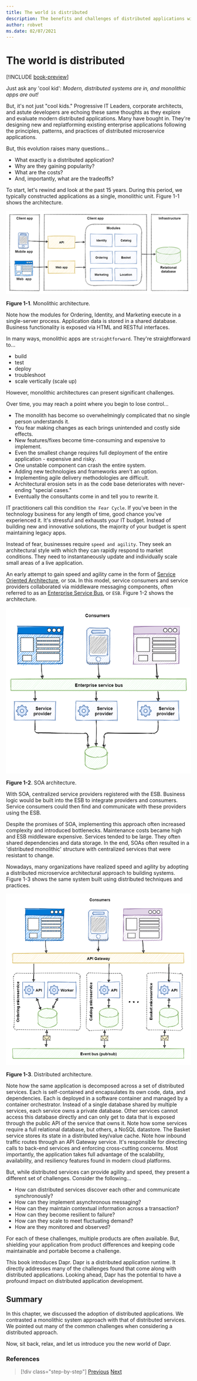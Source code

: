 ```yaml
---
title: The world is distributed
description: The benefits and challenges of distributed applications with a look at monolithic and SOA approaches.
author: robvet
ms.date: 02/07/2021
---
```


# The world is distributed

[!INCLUDE [book-preview](../../../includes/book-preview.md)]

Just ask any 'cool kid': *Modern, distributed systems are in, and monolithic apps are out!*

But, it's not just "cool kids." Progressive IT Leaders, corporate architects, and astute developers are echoing these same thoughts as they explore and evaluate modern distributed applications. Many have bought in. They're designing new and replatforming existing enterprise applications following the principles, patterns, and practices of distributed microservice applications.

But, this evolution raises many questions...

- What exactly is a distributed application?
- Why are they gaining popularity?
- What are the costs?
- And, importantly, what are the tradeoffs?

To start, let's rewind and look at the past 15 years. During this period, we typically constructed applications as a single, monolithic unit. Figure 1-1 shows the architecture.

![Monolithic architecture.](./media/the-world-is-distributed/monolithic-design.png)

**Figure 1-1**. Monolithic architecture.

Note how the modules for Ordering, Identity, and Marketing execute in a single-server process. Application data is stored in a shared database. Business functionality is exposed via HTML and RESTful interfaces.

In many ways, monolithic apps are `straightforward`. They're straightforward to...

- build
- test
- deploy
- troubleshoot
- scale vertically (scale up)

However, monolithic architectures can present significant challenges.

Over time, you may reach a point where you begin to lose control...

- The monolith has become so overwhelmingly complicated that no single person understands it.
- You fear making changes as each brings unintended and costly side effects.
- New features/fixes become time-consuming and expensive to implement.
- Even the smallest change requires full deployment of the entire application - expensive and risky.
- One unstable component can crash the entire system.
- Adding new technologies and frameworks aren't an option.
- Implementing agile delivery methodologies are difficult.
- Architectural erosion sets in as the code base deteriorates with never-ending "special cases."
- Eventually the consultants come in and tell you to rewrite it.

IT practitioners call this condition `the Fear Cycle`. If you've been in the technology business for any length of time, good chance you've experienced it. It's stressful and exhausts your IT budget. Instead of building new and innovative solutions, the majority of your budget is spent maintaining legacy apps.

Instead of fear, businesses require `speed and agility`. They seek an architectural style with which they can rapidly respond to market conditions. They need to instantaneously update and individually scale small areas of a live application.

An early attempt to gain speed and agility came in the form of [Service Oriented Architecture](https://en.wikipedia.org/wiki/Service-oriented_architecture), or `SOA`. In this model, service consumers and service providers collaborated via middleware messaging components, often referred to as an [Enterprise Service Bus](https://en.wikipedia.org/wiki/Enterprise_service_bus), or `ESB`. Figure 1-2 shows the architecture.

![SOA.](./media/the-world-is-distributed/soa-basic.png)

**Figure 1-2**. SOA architecture.

With SOA, centralized service providers registered with the ESB. Business logic would be built into the ESB to integrate providers and consumers. Service consumers could then find and communicate with these providers using the ESB.

Despite the promises of SOA, implementing this approach often increased complexity and introduced bottlenecks. Maintenance costs became high and ESB middleware expensive. Services tended to be large. They often shared dependencies and data storage. In the end, SOAs often resulted in a 'distributed monolithic' structure with centralized services that were resistant to change.

Nowadays, many organizations have realized speed and agility by adopting a distributed microservice architectural approach to building systems. Figure 1-3 shows the same system built using distributed techniques and practices.

![Distributed architecture.](./media/the-world-is-distributed/distributed-design.png)

**Figure 1-3**. Distributed architecture.

Note how the same application is decomposed across a set of distributed services. Each is self-contained and encapsulates its own code, data, and dependencies. Each is deployed in a software container and managed by a container orchestrator. Instead of a single database shared by multiple services, each service owns a private database. Other services cannot access this database directly and can only get to data that is exposed through the public API of the service that owns it. Note how some services require a full relational database, but others, a NoSQL datastore. The Basket service stores its state in a distributed key/value cache. Note how inbound traffic routes through an API Gateway service. It's responsible for directing calls to back-end services and enforcing cross-cutting concerns. Most importantly, the application takes full advantage of the scalability, availability, and resiliency features found in modern cloud platforms.

But, while distributed services can provide agility and speed, they present a different set of challenges. Consider the following...

- How can distributed services discover each other and communicate synchronously?
- How can they implement asynchronous messaging?
- How can they maintain contextual information across a transaction?
- How can they become resilient to failure?
- How can they scale to meet fluctuating demand?
- How are they monitored and observed?

For each of these challenges, multiple products are often available. But, shielding your application from product differences and keeping code maintainable and portable become a challenge.

This book introduces Dapr. Dapr is a distributed application runtime. It directly addresses many of the challenges found that come along with distributed applications. Looking ahead, Dapr has the potential to have a profound impact on distributed application development.

## Summary

In this chapter, we discussed the adoption of distributed applications. We contrasted a monolithic system approach with that of distributed services. We pointed out many of the common challenges when considering a distributed approach.

Now, sit back, relax, and let us introduce you the new world of Dapr.

### References

>[!div class="step-by-step"]
>[Previous](index.md)
>[Next](dapr-at-20000-feet.md)
